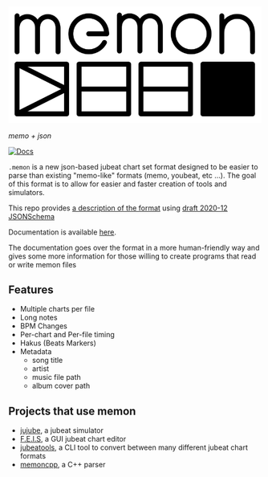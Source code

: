 ![memon logo](logo/memon-logo_packed__broken_line.svg)

*memo + json*

[![Docs](https://readthedocs.org/projects/memon-spec/badge/?version=latest&style=flat)](https://memon-spec.readthedocs.io/en/latest)

`.memon` is a new json-based jubeat chart set format designed to be easier to parse than existing "memo-like" formats (memo, youbeat, etc ...). The goal of this format is to allow for easier and faster creation of tools and simulators.

This repo provides [a description of the format](schema.json) using [draft 2020-12 JSONSchema](https://json-schema.org/)

Documentation is available [here](https://memon-spec.readthedocs.io/en/latest).

The documentation goes over the format in a more human-friendly way and gives some more information for those willing to create programs that read or write memon files

## Features
- Multiple charts per file
- Long notes
- BPM Changes
- Per-chart and Per-file timing
- Hakus (Beats Markers)
- Metadata
    - song title
    - artist
    - music file path
    - album cover path

## Projects that use memon
- [jujube](https://github.com/Stepland/jujube), a jubeat simulator
- [F.E.I.S](https://github.com/Stepland/F.E.I.S.), a GUI jubeat chart editor
- [jubeatools](https://github.com/Stepland/jubeatools), a CLI tool to convert between many different jubeat chart formats
- [memoncpp](https://github.com/Stepland/memoncpp), a C++ parser